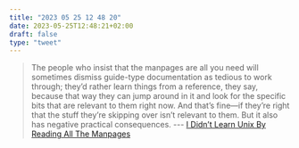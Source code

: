 ```yaml
---
title: "2023 05 25 12 48 20"
date: 2023-05-25T12:48:21+02:00
draft: false
type: "tweet"
---
```


> The people who insist that the manpages are all you need will sometimes dismiss guide-type documentation as tedious to work through; they’d rather learn things from a reference, they say, because that way they can jump around in it and look for the specific bits that are relevant to them right now. And that’s fine—if they’re right that the stuff they’re skipping over isn’t relevant to them. But it also has negative practical consequences. --- [I Didn’t Learn Unix By Reading All The Manpages](https://www.owlfolio.org/research/i-didnt-learn-unix-by-reading-all-the-manpages/?utm_source=pocket_saves)
